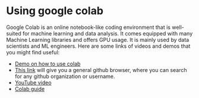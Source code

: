 # Using google colab

Google Colab is an online notebook-like coding environment that is well-suited for machine learning and data analysis. It comes equipped with many Machine Learning libraries and offers GPU usage. It is mainly used by data scientists and ML engineers. Here are some links of videos and demos that you might find useful: 

- [Demo on how to use colab](https://colab.research.google.com/github/googlecolab/colabtools/blob/master/notebooks/colab-github-demo.ipynb)
- [This link](http://colab.research.google.com/github) will give you a general github browser, where you can search for any github organization or username. 
- [YouTube video](https://www.youtube.com/watch?v=rNgswRZ2C1Y)
- [Colab guide](https://algotrading101.com/learn/google-colab-guide/)
